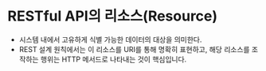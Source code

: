 # RESTful API의 리소스(Resource)
- 시스템 내에서 고유하게 식별 가능한 데이터의 대상을 의미한다.
- REST 설계 원칙에서는 이 리소스를 URI를 통해 명확히 표현하고, 해당 리소스를 조작하는 행위는 HTTP 메서드로 나타내는 것이 핵심입니다.